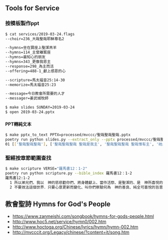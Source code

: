 ## Tools for Service

### 按模板製作ppt

```bash
$ cat services/2019-03-24.flags
--choir=236_大哉聖哉耶穌尊名2

--hymns=坐在寶座上聖潔羔羊
--hymns=114_主曾離寳座
--hymns=最知心的朋友
--hymns=343_更像我恩主
--response=298_為主而活
--offering=488-1_獻上感恩的心

--scripture=馬太福音25:14-30
--memorize=馬太福音25:23

--message=今日教會所需要的人才
--messager=姜武城牧師

$ make slides SUNDAY=2019-03-24
$ open 2019-03-24.pptx
```

#### PPT轉純文本

```bash
$ make pptx_to_text PPTX=processed/mvccc/聖哉聖哉聖哉.pptx
poetry run python slides.py --extract_only --pptx processed/mvccc/聖哉聖哉聖哉.pptx
01 [['聖哉聖哉聖哉'], ['聖哉聖哉聖哉 聖哉是我主', '聖哉聖哉聖哉 聖哉惟有主', '祂是全能奇妙 愛四面環繞', '聖哉聖哉聖哉 聖哉是我主']]
```

### 聖經按章節範圍查找

```bash
$ make scripture VERSE="羅馬書12：1-2"
poetry run python scripture.py --bible_index 羅馬書12：1-2
羅馬書12:1-2
  1 所以弟兄們、我以　神的慈悲勸你們、將身體獻上、當作活祭、是聖潔的、是　神所喜悅的．你們如此事奉、乃是理所當然的。
  2 不要效法這個世界．只要心意更新而變化、叫你們察驗何為　神的善良、純全可喜悅的旨意。
```

## 教會聖詩 Hymns for God's People

* https://www.zanmeishi.com/songbook/hymns-for-gods-people.html
* http://www.hoc5.net/service/hymn0/002.htm
* http://www.hoctoga.org/Chinese/lyrics/hymn/hymn-002.htm
* http://mvcccit.org/Legacy/chinese/?content=it/song.htm
